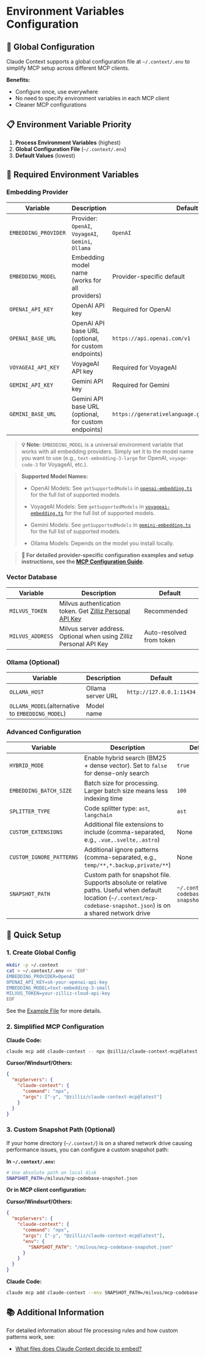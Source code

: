 # Environment Variables Configuration

## 🎯 Global Configuration

Claude Context supports a global configuration file at `~/.context/.env` to simplify MCP setup across different MCP clients.

**Benefits:**
- Configure once, use everywhere
- No need to specify environment variables in each MCP client
- Cleaner MCP configurations

## 📋 Environment Variable Priority

1. **Process Environment Variables** (highest)
2. **Global Configuration File** (`~/.context/.env`)
3. **Default Values** (lowest)

## 🔧 Required Environment Variables

### Embedding Provider
| Variable | Description | Default |
|----------|-------------|---------|
| `EMBEDDING_PROVIDER` | Provider: `OpenAI`, `VoyageAI`, `Gemini`, `Ollama` | `OpenAI` |
| `EMBEDDING_MODEL` | Embedding model name (works for all providers) | Provider-specific default |
| `OPENAI_API_KEY` | OpenAI API key | Required for OpenAI |
| `OPENAI_BASE_URL` | OpenAI API base URL (optional, for custom endpoints) | `https://api.openai.com/v1` |
| `VOYAGEAI_API_KEY` | VoyageAI API key | Required for VoyageAI |
| `GEMINI_API_KEY` | Gemini API key | Required for Gemini |
| `GEMINI_BASE_URL` | Gemini API base URL (optional, for custom endpoints) | `https://generativelanguage.googleapis.com/v1beta` |

> **💡 Note:** `EMBEDDING_MODEL` is a universal environment variable that works with all embedding providers. Simply set it to the model name you want to use (e.g., `text-embedding-3-large` for OpenAI, `voyage-code-3` for VoyageAI, etc.).

> **Supported Model Names:**
> 
> - OpenAI Models: See `getSupportedModels` in [`openai-embedding.ts`](https://github.com/zilliztech/claude-context/blob/master/packages/core/src/embedding/openai-embedding.ts) for the full list of supported models.
> 
> - VoyageAI Models: See `getSupportedModels` in [`voyageai-embedding.ts`](https://github.com/zilliztech/claude-context/blob/master/packages/core/src/embedding/voyageai-embedding.ts) for the full list of supported models.
> 
> - Gemini Models: See `getSupportedModels` in [`gemini-embedding.ts`](https://github.com/zilliztech/claude-context/blob/master/packages/core/src/embedding/gemini-embedding.ts) for the full list of supported models.
> 
> - Ollama Models: Depends on the model you install locally.

> **📖 For detailed provider-specific configuration examples and setup instructions, see the [MCP Configuration Guide](../../packages/mcp/README.md#embedding-provider-configuration).**

### Vector Database
| Variable | Description | Default |
|----------|-------------|---------|
| `MILVUS_TOKEN` | Milvus authentication token. Get [Zilliz Personal API Key](https://github.com/zilliztech/claude-context/blob/master/assets/signup_and_get_apikey.png) | Recommended |
| `MILVUS_ADDRESS` | Milvus server address. Optional when using Zilliz Personal API Key | Auto-resolved from token |

### Ollama (Optional)
| Variable | Description | Default |
|----------|-------------|---------|
| `OLLAMA_HOST` | Ollama server URL | `http://127.0.0.1:11434` |
| `OLLAMA_MODEL`(alternative to `EMBEDDING_MODEL`) | Model name |  |


### Advanced Configuration
| Variable | Description | Default |
|----------|-------------|---------|
| `HYBRID_MODE` | Enable hybrid search (BM25 + dense vector). Set to `false` for dense-only search | `true` |
| `EMBEDDING_BATCH_SIZE` | Batch size for processing. Larger batch size means less indexing time | `100` |
| `SPLITTER_TYPE` | Code splitter type: `ast`, `langchain` | `ast` |
| `CUSTOM_EXTENSIONS` | Additional file extensions to include (comma-separated, e.g., `.vue,.svelte,.astro`) | None |
| `CUSTOM_IGNORE_PATTERNS` | Additional ignore patterns (comma-separated, e.g., `temp/**,*.backup,private/**`) | None |
| `SNAPSHOT_PATH` | Custom path for snapshot file. Supports absolute or relative paths. Useful when default location (`~/.context/mcp-codebase-snapshot.json`) is on a shared network drive | `~/.context/mcp-codebase-snapshot.json` |

## 🚀 Quick Setup

### 1. Create Global Config
```bash
mkdir -p ~/.context
cat > ~/.context/.env << 'EOF'
EMBEDDING_PROVIDER=OpenAI
OPENAI_API_KEY=sk-your-openai-api-key
EMBEDDING_MODEL=text-embedding-3-small
MILVUS_TOKEN=your-zilliz-cloud-api-key
EOF
```

See the [Example File](../../.env.example) for more details.

### 2. Simplified MCP Configuration

**Claude Code:**
```bash
claude mcp add claude-context -- npx @zilliz/claude-context-mcp@latest
```

**Cursor/Windsurf/Others:**
```json
{
  "mcpServers": {
    "claude-context": {
      "command": "npx",
      "args": ["-y", "@zilliz/claude-context-mcp@latest"]
    }
  }
}
```

### 3. Custom Snapshot Path (Optional)

If your home directory (`~/.context/`) is on a shared network drive causing performance issues, you can configure a custom snapshot path:

**In `~/.context/.env`:**
```bash
# Use absolute path on local disk
SNAPSHOT_PATH=/milvus/mcp-codebase-snapshot.json
```

**Or in MCP client configuration:**

**Cursor/Windsurf/Others:**
```json
{
  "mcpServers": {
    "claude-context": {
      "command": "npx",
      "args": ["-y", "@zilliz/claude-context-mcp@latest"],
      "env": {
        "SNAPSHOT_PATH": "/milvus/mcp-codebase-snapshot.json"
      }
    }
  }
}
```

**Claude Code:**
```bash
claude mcp add claude-context --env SNAPSHOT_PATH=/milvus/mcp-codebase-snapshot.json -- npx @zilliz/claude-context-mcp@latest
```

## 📚 Additional Information

For detailed information about file processing rules and how custom patterns work, see:
- [What files does Claude Context decide to embed?](../troubleshooting/faq.md#q-what-files-does-claude-context-decide-to-embed)
 